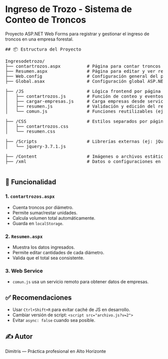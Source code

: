 ﻿# Ingreso de Trozo - Sistema de Conteo de Troncos

Proyecto ASP.NET Web Forms para registrar y gestionar el ingreso de troncos en una empresa forestal.

<pre>
## 📦 Estructura del Proyecto

Ingresodetrozo/
├── contartrozos.aspx          # Página para contar troncos
├── Resumen.aspx               # Página para editar y ver resumen
├── Web.config                 # Configuración general del proyecto
├── Global.asax                # Configuración global ASP.NET

├── /JS                        # Lógica frontend por página
│   ├── contartrozos.js        # Función de conteo y eventos de botones
│   ├── cargar-empresas.js     # Carga empresas desde servicio web
│   ├── resumen.js             # Validación y edición del resumen
│   └── comun.js               # Funciones reutilizables (ej: Obtener_Parametros)

├── /CSS                       # Estilos separados por página
│   ├── contartrozos.css
│   └── resumen.css

├── /Scripts                   # Librerías externas (ej: jQuery)
│   └── jquery-3.7.1.js

├── /Content                   # Imágenes o archivos estáticos
├── /xml                       # Datos o configuraciones en XML (opcional)

</pre>

## 🧪 Funcionalidad

### 1. `contartrozos.aspx`
- Cuenta troncos por diámetro.
- Permite sumar/restar unidades.
- Calcula volumen total automáticamente.
- Guarda en `localStorage`.

### 2. `Resumen.aspx`
- Muestra los datos ingresados.
- Permite editar cantidades de cada diámetro.
- Valida que el total sea consistente.

### 3. Web Service
- `comun.js` usa un servicio remoto para obtener datos de empresas.

## ✅ Recomendaciones

- Usar `Ctrl+Shift+R` para evitar caché de JS en desarrollo.
- Cambiar versión de script: `<script src="archivo.js?v=2">`
- Evitar `async: false` cuando sea posible.

## ✍️ Autor

Dimitris — Práctica profesional en Alto Horizonte
